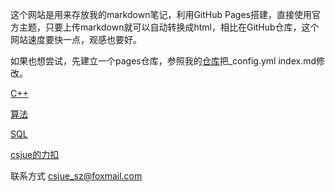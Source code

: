 这个网站是用来存放我的markdown笔记，利用GitHub Pages搭建，直接使用官方主题，只要上传markdown就可以自动转换成html，相比在GitHub仓库，这个网站速度要快一点，观感也要好。

如果也想尝试，先建立一个pages仓库，参照我的[仓库](https://github.com/csjue/csjue.github.io)把_config.yml index.md修改。

[C++](_posts/2020-9-24-cpp.md)

[算法](_posts/2020-9-25-algorithms.md)

[SQL](_posts/2020-9-25-SQL.md)

[csjue的力扣](_posts/2020-9-25-leetcode.md)

联系方式 csjue_sz@foxmail.com

